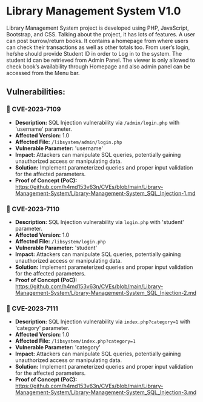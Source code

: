 # Library Management System V1.0
Library Management System project is developed using PHP, JavaScript, Bootstrap, and CSS. Talking about the project, it has lots of features. A user can post burrow/return books. It contains a homepage from where users can check their transactions as well as other totals too. From user’s login, he/she should provide Student ID in order to Log in to the system. The student id can be retrieved from Admin Panel. The viewer is only allowed to check book’s availability through Homepage and also admin panel can be accessed from the Menu bar.

## Vulnerabilities:

### 🎯 CVE-2023-7109
+ **Description:** SQL Injection vulnerability via `/admin/login.php` with 'username' parameter.
+ **Affected Version:** 1.0
+ **Affected File:** `/libsystem/admin/login.php`
+ **Vulnerable Parameter:** 'username'
+ **Impact:** Attackers can manipulate SQL queries, potentially gaining unauthorized access or manipulating data.
+ **Solution:** Implement parameterized queries and proper input validation for the affected parameters.
+ **Proof of Concept (PoC):** https://github.com/h4md153v63n/CVEs/blob/main/Library-Management-System/Library-Management-System_SQL_Injection-1.md

### 🎯 CVE-2023-7110
+ **Description:** SQL Injection vulnerability via `login.php` with 'student' parameter.
+ **Affected Version:** 1.0
+ **Affected File:** `/libsystem/login.php`
+ **Vulnerable Parameter:** 'student'
+ **Impact:** Attackers can manipulate SQL queries, potentially gaining unauthorized access or manipulating data.
+ **Solution:** Implement parameterized queries and proper input validation for the affected parameters.
+ **Proof of Concept (PoC):** https://github.com/h4md153v63n/CVEs/blob/main/Library-Management-System/Library-Management-System_SQL_Injection-2.md

### 🎯 CVE-2023-7111
+ **Description:** SQL Injection vulnerability via `index.php?category=1` with 'category' parameter.
+ **Affected Version:** 1.0
+ **Affected File:** `/libsystem/index.php?category=1`
+ **Vulnerable Parameter:** 'category'
+ **Impact:** Attackers can manipulate SQL queries, potentially gaining unauthorized access or manipulating data.
+ **Solution:** Implement parameterized queries and proper input validation for the affected parameters.
+ **Proof of Concept (PoC):** https://github.com/h4md153v63n/CVEs/blob/main/Library-Management-System/Library-Management-System_SQL_Injection-3.md
